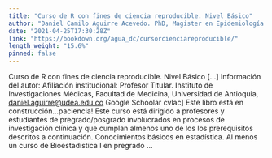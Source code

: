 ```yaml
---
title: "Curso de R con fines de ciencia reproducible. Nivel Básico"
author: "Daniel Camilo Aguirre Acevedo. PhD, Magister en Epidemiología. Estadístico informático."
date: "2021-04-25T17:30:28Z"
link: "https://bookdown.org/agua_dc/cursorcienciareproducible/"
length_weight: "15.6%"
pinned: false
---
```


Curso de R con fines de ciencia reproducible. Nivel Básico [...] Información del autor: Afiliación institucional: Profesor Titular. Instituto de Investigaciones Médicas, Facultad de Medicina, Universidad de Antioquia, daniel.aguirre@udea.edu.co Google Schoolar cvlac] Este libro está en construcción…paciencia! Este curso está dirigido a profesores y estudiantes de pregrado/posgrado involucrados en procesos de investigación clínica y que cumplan almenos uno de los los prerequisitos descritos a continuación. Conocimientos básicos en estadística. Al menos un curso de Bioestadística I en pregrado ...
